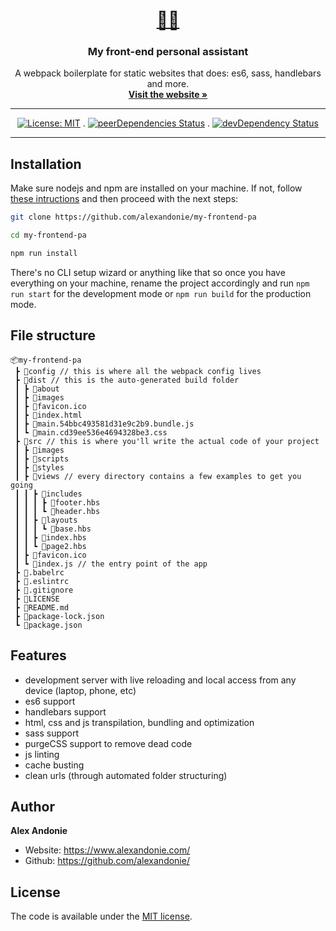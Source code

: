 <p align="center">
  <a href="https://myfrontendpa.alexandonie.com/">
	<h1 align="center">🤵🏻</h1>
  </a>
</p>
<h3 align="center">My front-end personal assistant</h3>

<p align="center">
  A webpack boilerplate for static websites that does: es6, sass, handlebars and more.
  <br>
  <a href="https://myfrontendpa.alexandonie.com"><strong>Visit the website »</strong></a>
  <br>
</p>

<hr />

<span style="display: block;" align="center" valign="center">

  [![License: MIT](https://img.shields.io/badge/license-MIT-blue.svg)](https://opensource.org/licenses/MIT)
  .
  [![peerDependencies Status](https://img.shields.io/david/peer/alexandonie/my-frontend-pa.svg)](https://david-dm.org/alexandonie/my-frontend-pa?type=peer)
  .
 [![devDependency Status](https://img.shields.io/david/dev/alexandonie/my-frontend-pa.svg)](https://david-dm.org/alexandonie/my-frontend-pa?type=dev)

</span>

<hr />

## Installation

Make sure nodejs and npm are installed on your machine. If not, follow [these intructions](https://docs.npmjs.com/downloading-and-installing-node-js-and-npm) and then proceed with the next steps:

```bash
git clone https://github.com/alexandonie/my-frontend-pa
 ```

 ```bash
cd my-frontend-pa
 ```

```bash
npm run install
 ```

There's no CLI setup wizard or anything like that so once you have everything on your machine, rename the project accordingly and run ```npm run start``` for the development mode or ```npm run build``` for the production mode.

## File structure

```
📦my-frontend-pa
 ┣ 📂config // this is where all the webpack config lives
 ┣ 📂dist // this is the auto-generated build folder
 ┃ ┣ 📂about
 ┃ ┣ 📂images
 ┃ ┣ 📜favicon.ico
 ┃ ┣ 📜index.html
 ┃ ┣ 📜main.54bbc493581d31e9c2b9.bundle.js
 ┃ ┗ 📜main.cd39ee536e4694328be3.css
 ┣ 📂src // this is where you'll write the actual code of your project
 ┃ ┣ 📂images
 ┃ ┣ 📂scripts
 ┃ ┣ 📂styles
 ┃ ┣ 📂views // every directory contains a few examples to get you going
 ┃ ┃ ┣ 📂includes
 ┃ ┃ ┃ ┣ 📜footer.hbs
 ┃ ┃ ┃ ┗ 📜header.hbs
 ┃ ┃ ┣ 📂layouts
 ┃ ┃ ┃ ┗ 📜base.hbs
 ┃ ┃ ┣ 📜index.hbs
 ┃ ┃ ┗ 📜page2.hbs
 ┃ ┣ 📜favicon.ico
 ┃ ┗ 📜index.js // the entry point of the app
 ┣ 📜.babelrc
 ┣ 📜.eslintrc
 ┣ 📜.gitignore
 ┣ 📜LICENSE
 ┣ 📜README.md
 ┣ 📜package-lock.json
 ┗ 📜package.json
```

## Features
- development server with live reloading and local access from any device (laptop, phone, etc)
- es6 support
- handlebars support
- html, css and js transpilation, bundling and optimization
- sass support
- purgeCSS support to remove dead code
- js linting
- cache busting
- clean urls (through automated folder structuring)

## Author

**Alex Andonie**

-   Website: <https://www.alexandonie.com/>
-   Github: <https://github.com/alexandonie/>

## License

The code is available under the [MIT license](LICENSE).
